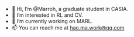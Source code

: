 - 👋 Hi, I’m @Marroh, a graduate student in CASIA.
- 👀 I’m interested in RL and CV.
- 🌱 I’m currently working on MARL.
- 📫 You can reach me at hao.ma.work@qq.com

<!---
Marroh/Marroh is a ✨ special ✨ repository because its `README.md` (this file) appears on your GitHub profile.
You can click the Preview link to take a look at your changes.
--->
